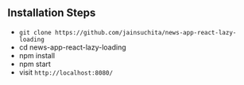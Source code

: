 ## Installation Steps

* `git clone https://github.com/jainsuchita/news-app-react-lazy-loading`
* cd news-app-react-lazy-loading
* npm install
* npm start
* visit `http://localhost:8080/`


